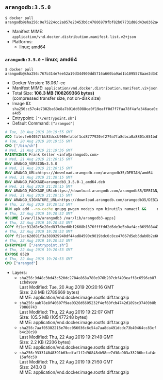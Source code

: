 ## `arangodb:3.5.0`

```console
$ docker pull arangodb@sha256:0e75224cc2a057e23453b6c47806979fbf82b07731d88d43e0362a449ea5b13a
```

-	Manifest MIME: `application/vnd.docker.distribution.manifest.list.v2+json`
-	Platforms:
	-	linux; amd64

### `arangodb:3.5.0` - linux; amd64

```console
$ docker pull arangodb@sha256:767b314e7ee52a19d344900dd5716a660ba9ad1b1095578aae2d341ef4fe80db
```

-	Docker Version: 18.06.1-ce
-	Manifest MIME: `application/vnd.docker.distribution.manifest.v2+json`
-	Total Size: **108.3 MB (108269366 bytes)**  
	(compressed transfer size, not on-disk size)
-	Image ID: `sha256:c57c4e7302ba63e8a7b01dd6988ca0f19eaff0d7f7faa78f4afa346aca0ca4d5`
-	Entrypoint: `["\/entrypoint.sh"]`
-	Default Command: `["arangod"]`

```dockerfile
# Tue, 20 Aug 2019 20:19:55 GMT
ADD file:fe64057fbb83dccb960efabbf1cd8777920ef279a7fa8dbca0a8801c651bdf7c in / 
# Tue, 20 Aug 2019 20:19:55 GMT
CMD ["/bin/sh"]
# Wed, 21 Aug 2019 21:19:36 GMT
MAINTAINER Frank Celler <info@arangodb.com>
# Wed, 21 Aug 2019 21:20:15 GMT
ENV ARANGO_VERSION=3.5.0
# Wed, 21 Aug 2019 21:20:15 GMT
ENV ARANGO_URL=https://download.arangodb.com/arangodb35/DEBIAN/amd64
# Wed, 21 Aug 2019 21:20:15 GMT
ENV ARANGO_PACKAGE=arangodb3_3.5.0-1_amd64.deb
# Wed, 21 Aug 2019 21:20:15 GMT
ENV ARANGO_PACKAGE_URL=https://download.arangodb.com/arangodb35/DEBIAN/amd64/arangodb3_3.5.0-1_amd64.deb
# Wed, 21 Aug 2019 21:20:15 GMT
ENV ARANGO_SIGNATURE_URL=https://download.arangodb.com/arangodb35/DEBIAN/amd64/arangodb3_3.5.0-1_amd64.deb.asc
# Thu, 22 Aug 2019 19:20:52 GMT
RUN apk add --no-cache gnupg pwgen nodejs npm binutils numactl &&     npm install -g foxx-cli &&     rm -rf /root/.npm &&     gpg --batch --keyserver hkps://hkps.pool.sks-keyservers.net --recv-keys CD8CB0F1E0AD5B52E93F41E7EA93F5E56E751E9B &&     mkdir /docker-entrypoint-initdb.d &&     cd /tmp                                &&     wget ${ARANGO_SIGNATURE_URL}           &&     wget ${ARANGO_PACKAGE_URL}             &&     gpg --verify ${ARANGO_PACKAGE}.asc     &&     ar x ${ARANGO_PACKAGE} data.tar.gz     &&     tar -C / -x -z -f data.tar.gz          &&     sed -ri         -e 's!127\.0\.0\.1!0.0.0.0!g'         -e 's!^(file\s*=\s*).*!\1 -!'         -e 's!^\s*uid\s*=.*!!'         /etc/arangodb3/arangod.conf        &&     echo chgrp 0 /var/lib/arangodb3 /var/lib/arangodb3-apps &&     echo chmod 775 /var/lib/arangodb3 /var/lib/arangodb3-apps &&     rm -f /usr/bin/foxx &&     rm -f ${ARANGO_PACKAGE}* data.tar.gz &&     apk del gnupg
# Thu, 22 Aug 2019 19:20:52 GMT
VOLUME [/var/lib/arangodb3 /var/lib/arangodb3-apps]
# Thu, 22 Aug 2019 19:20:53 GMT
COPY file:912d8c5e20cd837dbed0bf2608b1376ffffdd2d6de3e5b0af4cc869508443235 in /entrypoint.sh 
# Thu, 22 Aug 2019 19:20:53 GMT
COPY file:62d691f3a389929940df44ad84590c9019bdc0c8ce47667d5eb5dab0b2e66954 in /usr/bin/foxx 
# Thu, 22 Aug 2019 19:20:53 GMT
ENTRYPOINT ["/entrypoint.sh"]
# Thu, 22 Aug 2019 19:20:53 GMT
EXPOSE 8529
# Thu, 22 Aug 2019 19:20:53 GMT
CMD ["arangod"]
```

-	Layers:
	-	`sha256:9d48c3bd43c520dc2784e868a780e976b207cbf493eaff8c6596eb871cbd9609`  
		Last Modified: Tue, 20 Aug 2019 20:20:16 GMT  
		Size: 2.8 MB (2789669 bytes)  
		MIME: application/vnd.docker.image.rootfs.diff.tar.gzip
	-	`sha256:aab78e8f40607f9aa0326d6605232f4ef60fcb4742d189bc37409b8b70060743`  
		Last Modified: Thu, 22 Aug 2019 19:22:07 GMT  
		Size: 105.5 MB (105477248 bytes)  
		MIME: application/vnd.docker.image.rootfs.diff.tar.gzip
	-	`sha256:7aaf05302215e70cc056036c6c54a7aa8da491dcdc73b40464cc83cfb4c20c98`  
		Last Modified: Thu, 22 Aug 2019 19:21:49 GMT  
		Size: 2.2 KB (2206 bytes)  
		MIME: application/vnd.docker.image.rootfs.diff.tar.gzip
	-	`sha256:933314048391b63cdfaf1f2d90848db58ee7d30a903a33206bcfaf4c15afdc50`  
		Last Modified: Thu, 22 Aug 2019 19:21:50 GMT  
		Size: 243.0 B  
		MIME: application/vnd.docker.image.rootfs.diff.tar.gzip
